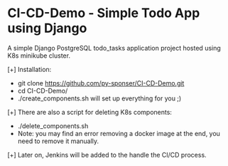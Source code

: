 # CI-CD-Demo - Simple Todo App using Django

A simple Django PostgreSQL todo_tasks application project hosted using K8s minikube cluster.

[+] Installation:
- git clone https://github.com/py-sponser/CI-CD-Demo.git
- cd CI-CD-Demo/
- ./create_components.sh will set up everything for you ;)

[+] There are also a script for deleting K8s components:
- ./delete_components.sh
- Note: you may find an error removing a docker image at the end, you need to remove it manually.

[+] Later on, Jenkins will be added to the handle the CI/CD process.

